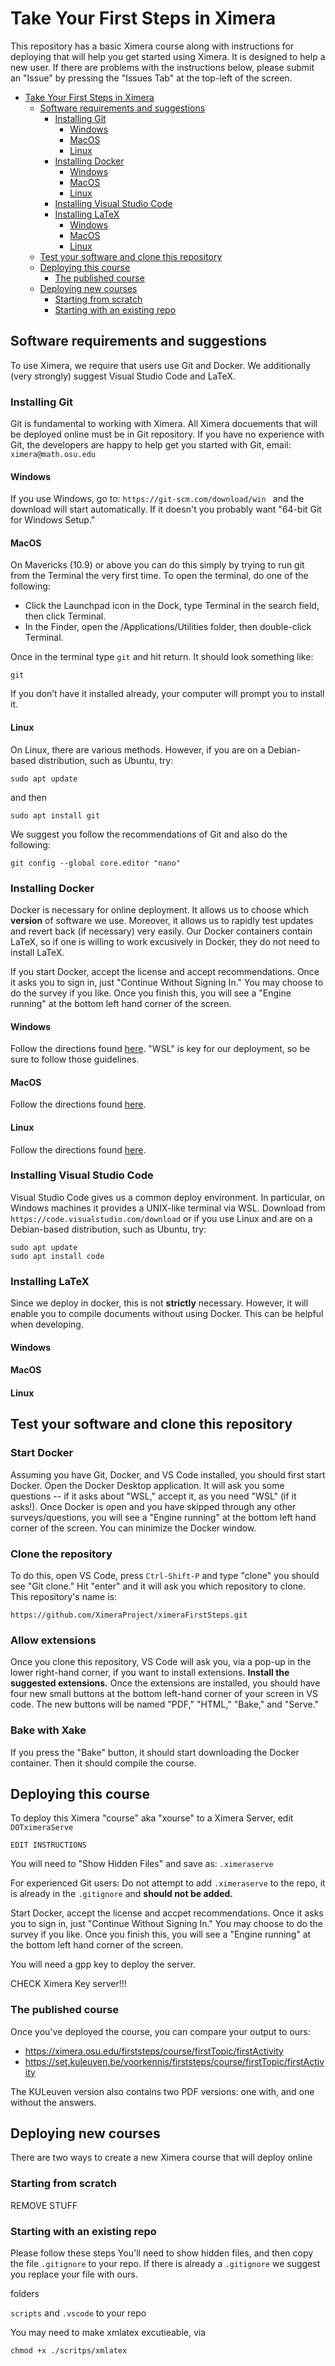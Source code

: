 # Take Your First Steps in Ximera

This repository has a basic Ximera course along with instructions for deploying that will help you get started using Ximera. It is designed to help a new user. If there are problems with the instructions below, please submit an "Issue" by pressing the "Issues Tab" at the top-left of the screen.

- [Take Your First Steps in Ximera](#take-your-first-steps-in-ximera)
  - [Software requirements and suggestions](#software-requirements-and-suggestions)
    - [Installing Git](#installing-git)
      - [Windows](#windows)
      - [MacOS](#macos)
      - [Linux](#linux)
    - [Installing Docker](#installing-docker)
      - [Windows](#windows-1)
      - [MacOS](#macos-1)
      - [Linux](#linux-1)
    - [Installing Visual Studio Code](#installing-visual-studio-code)
    - [Installing LaTeX](#installing-latex)
      - [Windows](#windows-2)
      - [MacOS](#macos-2)
      - [Linux](#linux-2)
  - [Test your software and clone this repository](#test-your-software-and-clone-this-repository)
  - [Deploying this course](#deploying-this-course)
    - [The published course](#the-published-course)
  - [Deploying new courses](#deploying-new-courses)
    - [Starting from scratch](#starting-from-scratch)
    - [Starting with an existing repo](#starting-with-an-existing-repo)

## Software requirements and suggestions

To use Ximera, we require that users use Git and Docker.
We additionally (very strongly) suggest Visual Studio Code and LaTeX.

### Installing Git

Git is fundamental to working with Ximera. All Ximera docuements that will be deployed online must be in Git repository. If you have no experience with Git, the developers are happy to help get you started with Git, email: `ximera@math.osu.edu`

#### Windows

If you use Windows, go to: `https://git-scm.com/download/win ` and the download will start automatically. If it doesn't you probably want "64-bit Git for Windows Setup."

#### MacOS

On Mavericks (10.9) or above you can do this simply by trying to run git from the Terminal the very first time. To open the terminal, do one of the following:

- Click the Launchpad icon in the Dock, type Terminal in the search field, then click Terminal.
- In the Finder, open the /Applications/Utilities folder, then double-click Terminal.

Once in the terminal type `git` and hit return. It should look something like:

```console
git
```

If you don’t have it installed already, your computer will prompt you to install it.

#### Linux

On Linux, there are various methods. However, if you are on a Debian-based distribution, such as Ubuntu, try:

```console
sudo apt update
```

and then

```
sudo apt install git
```

We suggest you follow the recommendations of Git and also do the following:

```
git config --global core.editor "nano"
```

### Installing Docker

Docker is necessary for online deployment. It allows us to choose which **version** of software we use. Moreover, it allows us to rapidly test updates and revert back (if necessary) very easily. Our Docker containers contain LaTeX, so if one is willing to work excusively in Docker, they do not need to install LaTeX.

If you start Docker, accept the license and accept recommendations. Once it asks you to sign in, just "Continue Without Signing In." You may choose to do the survey if you like. Once you finish this, you will see a "Engine running" at the bottom left hand corner of the screen.

#### Windows

Follow the directions found [here](https://docs.docker.com/desktop/install/windows-install/). "WSL" is key for our deployment, so be sure to follow those guidelines.

#### MacOS

Follow the directions found [here](https://docs.docker.com/desktop/install/mac-install/).

#### Linux

Follow the directions found [here](https://docs.docker.com/desktop/install/ubuntu/).

### Installing Visual Studio Code

Visual Studio Code gives us a common deploy environment. In particular, on Windows machines it provides a UNIX-like terminal via WSL.
Download from `https://code.visualstudio.com/download` or if you use Linux and are on a Debian-based distribution, such as Ubuntu, try:

```console
sudo apt update
sudo apt install code
```

### Installing LaTeX

Since we deploy in docker, this is not **strictly** necessary. However, it will enable you to compile documents without using Docker. This can be helpful when developing.

#### Windows

#### MacOS

#### Linux

## Test your software and clone this repository

### Start Docker

Assuming you have Git, Docker, and VS Code installed, you should first start Docker.
Open the Docker Desktop application. It will ask you some questions -- if it asks about "WSL," accept it, as you need "WSL" (if it asks!).
Once Docker is open and you have skipped through any other surveys/questions, you will see a "Engine running" at the bottom left hand corner of the screen. 
You can minimize the Docker window.

### Clone the repository

To do this, open VS Code, press `Ctrl-Shift-P` and type "clone" you should see "Git clone."
Hit "enter" and it will ask you which repository to clone. This repository's name is:

```
https://github.com/XimeraProject/ximeraFirstSteps.git
```

### Allow extensions

Once you clone this repository, VS Code will ask you, via a pop-up in the lower right-hand corner, if you want to install extensions. **Install the suggested extensions.**
Once the extensions are installed, you should have four new small buttons at the bottom left-hand corner of your screen in VS code.
The new buttons will be named "PDF," "HTML," "Bake," and "Serve."

### Bake with Xake

If you press the "Bake" button, it should start downloading the Docker container. Then it should compile the course. 

## Deploying this course

To deploy this Ximera "course" aka "xourse" to a Ximera Server, edit `DOTximeraServe`

```
EDIT INSTRUCTIONS
```

You will need to "Show Hidden Files" and save as: `.ximeraserve`

For experienced Git users: Do not attempt to add `.ximeraserve` to the repo, it is already in the `.gitignore` and **should not be added.**

Start Docker, accept the license and accpet recommendations. Once it asks you to sign in, just "Continue Without Signing In." You may choose to do the survey if you like. Once you finish this, you will see a "Engine running" at the bottom left hand corner of the screen.

You will need a gpp key to deploy the server.

CHECK Ximera Key server!!!

### The published course

Once you've deployed the course, you can compare your output to ours:

- https://ximera.osu.edu/firststeps/course/firstTopic/firstActivity
- https://set.kuleuven.be/voorkennis/firststeps/course/firstTopic/firstActivity

The KULeuven version also contains two PDF versions: one with, and one without the answers.

## Deploying new courses

There are two ways to create a new Ximera course that will deploy online

### Starting from scratch

REMOVE STUFF

### Starting with an existing repo

Please follow these steps You'll need to show hidden files, and then copy the file `.gitignore` to your repo. If there is already a `.gitignore` we suggest you replace your file with ours.

folders

`scripts` and `.vscode` to your repo

You may need to make xmlatex excutieable, via

```
chmod +x ./scritps/xmlatex
```
